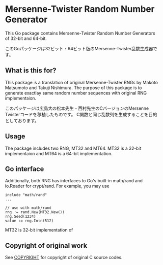 
# Mersenne-Twister Random Number Generator

This Go package contains Mersenne-Twister Random Number Generators of 32-bit and 64-bit.

このGoパッケージは32ビット・64ビット版のMersenne-Twister乱数生成器です。

## What is this for?

This package is a translation of original Mersenne-Twister RNGs by Makoto Matsumoto and Takuji Nishimura.
The purpose of this package is to generate exactlay same random number sequences with original RNG implementaion.

このパッケージは広島大の松本先生・西村先生のCバージョンのMersenne Twisterコードを移植したものです。
C関数と同じ乱数列を生成することを目的としております。

## Usage
The package includes two RNG, MT32 and MT64. MT32 is a 32-bit implementaion and MT64 is a 64-bit implementation.



## Go interface

Additionally, both RNG has interfaces to Go's built-in math/rand and io.Reader for crypt/rand.
For example, you may use 

```
include "math/rand"
...

// use with math/rand
rng := rand.New(MT32.New())
rng.Seed(1234)
value := rng.Intn(512)
```




MT32 is 32-bit implementation of 




## Copyright of original work

See [COPYRIGHT](./COPYRIGHT.md) for copyright of original C source codes.
